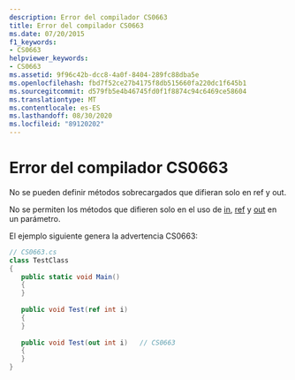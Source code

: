 ```yaml
---
description: Error del compilador CS0663
title: Error del compilador CS0663
ms.date: 07/20/2015
f1_keywords:
- CS0663
helpviewer_keywords:
- CS0663
ms.assetid: 9f96c42b-dcc8-4a0f-8404-289fc88dba5e
ms.openlocfilehash: fbd7f52ce27b4175f8db515660fa220dc1f645b1
ms.sourcegitcommit: d579fb5e4b46745fd0f1f8874c94c6469ce58604
ms.translationtype: MT
ms.contentlocale: es-ES
ms.lasthandoff: 08/30/2020
ms.locfileid: "89120202"
---
```

# <a name="compiler-error-cs0663"></a>Error del compilador CS0663
No se pueden definir métodos sobrecargados que difieran solo en ref y out.  
  
 No se permiten los métodos que difieren solo en el uso de [in](../language-reference/keywords/in-parameter-modifier.md), [ref](../language-reference/keywords/ref.md) y [out](../language-reference/keywords/out-parameter-modifier.md) en un parámetro.  
  
 El ejemplo siguiente genera la advertencia CS0663:  
  
```csharp  
// CS0663.cs  
class TestClass  
{  
   public static void Main()  
   {  
   }  
  
   public void Test(ref int i)  
   {  
   }  
  
   public void Test(out int i)   // CS0663  
   {  
   }  
}  
```
